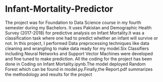 # Infant-Mortality-Predictor
The project was for Foundation to Data Science course in my fourth semester during my Bachelors. It uses Pakistan and Demographic Health Survey (2017-2018) for predictive analysis on Infant Mortality.It was a classification task where one had to predict whether an infant will survive or not.
In this project, I performed Data preprocessing techniques like data cleaning and wrangling to make data ready for my model.Six Classifiers including Neural Networks and Support Vector Machines were developed and fine tuned to make prediction.
All the coding for the project has been done in Coding on Infant Mortality.ipynb.The model deployed Random Forest which can be found in model.py.Finally,the Report.pdf summarizes the methodology and results for the project
